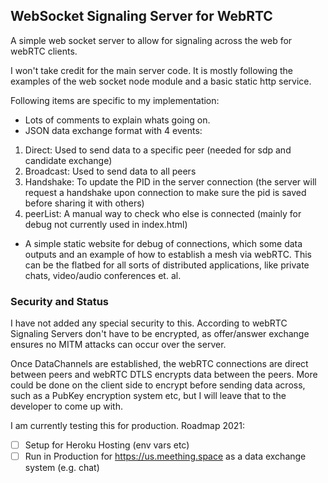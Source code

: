## WebSocket Signaling Server for WebRTC

A simple web socket server to allow for signaling across the web for webRTC clients.

I won't take credit for the main server code. It is mostly following the examples of the web socket node module and a basic static http service.

Following items are specific to my implementation:

- Lots of comments to explain whats going on.
- JSON data exchange format with 4 events:
 1. Direct: Used to send data to a specific peer (needed for sdp and candidate exchange)
 2. Broadcast: Used to send data to all peers
 3. Handshake: To update the PID in the server connection (the server will request a handshake upon connection to make sure the pid is saved before sharing it with others)
 4. peerList: A manual way to check who else is connected (mainly for debug not currently used in index.html)
- A simple static website for debug of connections, which some data outputs and an example of how to establish a mesh via webRTC. This can be the flatbed for all sorts of distributed applications, like private chats, video/audio conferences et. al.

### Security and Status

I have not added any special security to this. According to webRTC Signaling Servers don't have to be encrypted, as offer/answer exchange ensures no MITM attacks can occur over the server.

Once DataChannels are established, the webRTC connections are direct between peers and webRTC DTLS encrypts data between the peers. More could be done on the client side to encrypt before sending data across, such as a PubKey encryption system etc, but I will leave that to the developer to come up with.

I am currently testing this for production.
Roadmap 2021:
-[ ] Setup for Heroku Hosting (env vars etc)
-[ ] Run in Production for https://us.meething.space as a data exchange system (e.g. chat)
